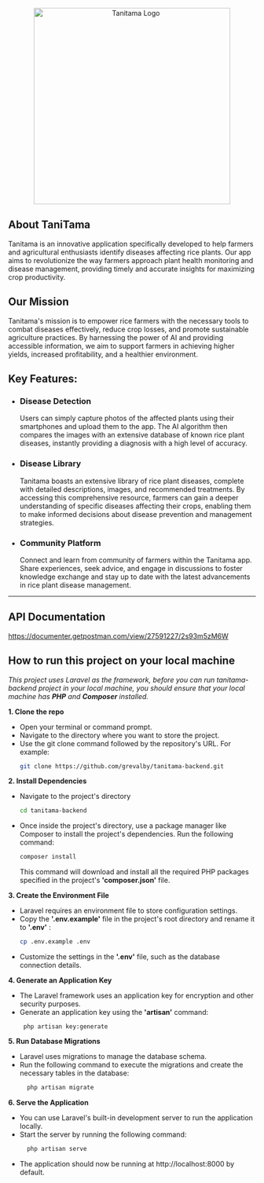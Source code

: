 <p align="center"><a href="https://tanitama.com" target="_blank"><img src="https://storage.googleapis.com/tanitama_bucket/avatar/Logo%202.png" width="400" alt="Tanitama Logo"></a></p>

## About TaniTama
Tanitama is an innovative application specifically developed to help farmers and agricultural enthusiasts identify diseases affecting rice plants. Our app aims to revolutionize the way farmers approach plant health monitoring and disease management, providing timely and accurate insights for maximizing crop productivity.

## Our Mission
Tanitama's mission is to empower rice farmers with the necessary tools to combat diseases effectively, reduce crop losses, and promote sustainable agriculture practices. By harnessing the power of AI and providing accessible information, we aim to support farmers in achieving higher yields, increased profitability, and a healthier environment.

## Key Features:

- ### Disease Detection
  Users can simply capture photos of the affected plants using their smartphones and upload them to the app. The AI algorithm then compares the images with an extensive database of known rice plant diseases, instantly providing a diagnosis with a high level of accuracy.

- ### Disease Library
  Tanitama boasts an extensive library of rice plant diseases, complete with detailed descriptions, images, and recommended treatments. By accessing this comprehensive resource, farmers can gain a deeper understanding of specific diseases affecting their crops, enabling them to make informed decisions about disease prevention and management strategies.

- ### Community Platform
  Connect and learn from community of farmers within the Tanitama app. Share experiences, seek advice, and engage in discussions to foster knowledge exchange and stay up to date with the latest advancements in rice plant disease management.

----
## API Documentation
https://documenter.getpostman.com/view/27591227/2s93m5zM6W

## How to run this project on your local machine

_This project uses Laravel as the framework, before you can run tanitama-backend project in your local machine, you should ensure that your local machine has **PHP** and **Composer** installed._

**1. Clone the repo**
- Open your terminal or command prompt.
- Navigate to the directory where you want to store the project.
- Use the git clone command followed by the repository's URL. For example:
   ```bash
   git clone https://github.com/grevalby/tanitama-backend.git
   ```

**2. Install Dependencies**
- Navigate to the project's directory
   ```bash
   cd tanitama-backend
   ```
- Once inside the project's directory, use a package manager like Composer to install the project's dependencies. Run the following command:
  ```sh
  composer install
  ```
  This command will download and install all the required PHP packages specified in the project's **'composer.json'** file.

**3. Create the Environment File**
- Laravel requires an environment file to store configuration settings.
- Copy the **'.env.example'** file in the project's root directory and rename it to **'.env'** :
   ```bash
   cp .env.example .env
   ```
- Customize the settings in the **'.env'** file, such as the database connection details.

**4. Generate an Application Key**
- The Laravel framework uses an application key for encryption and other security purposes.
- Generate an application key using the **'artisan'** command:
  ```vbnet
   php artisan key:generate
  ```

**5. Run Database Migrations**
- Laravel uses migrations to manage the database schema.
- Run the following command to execute the migrations and create the necessary tables in the database:
  ```sh
    php artisan migrate
  ```

**6. Serve the Application**
- You can use Laravel's built-in development server to run the application locally.
- Start the server by running the following command:
  ```sh
    php artisan serve
  ```
- The application should now be running at http://localhost:8000 by default.